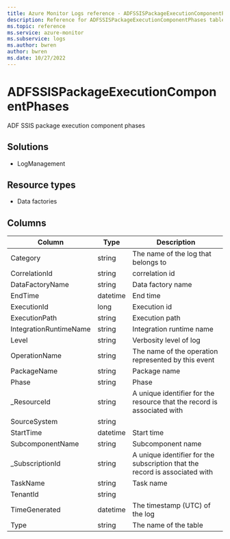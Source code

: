 ```yaml
---
title: Azure Monitor Logs reference - ADFSSISPackageExecutionComponentPhases
description: Reference for ADFSSISPackageExecutionComponentPhases table in Azure Monitor Logs.
ms.topic: reference
ms.service: azure-monitor
ms.subservice: logs
ms.author: bwren
author: bwren
ms.date: 10/27/2022
---
```


# ADFSSISPackageExecutionComponentPhases

 ADF SSIS package execution component phases

## Solutions

- LogManagement
## Resource types

- Data factories




## Columns

| Column | Type | Description |
| --- | --- | --- |
| Category | string | The name of the log that belongs to |
| CorrelationId | string | correlation id |
| DataFactoryName | string | Data factory name |
| EndTime | datetime | End time |
| ExecutionId | long | Execution id |
| ExecutionPath | string | Execution path |
| IntegrationRuntimeName | string | Integration runtime name |
| Level | string | Verbosity level of log |
| OperationName | string | The name of the operation represented by this event |
| PackageName | string | Package name |
| Phase | string | Phase |
| _ResourceId | string | A unique identifier for the resource that the record is associated with |
| SourceSystem | string |  |
| StartTime | datetime | Start time |
| SubcomponentName | string | Subcomponent name |
| _SubscriptionId | string | A unique identifier for the subscription that the record is associated with |
| TaskName | string | Task name |
| TenantId | string |  |
| TimeGenerated | datetime | The timestamp (UTC) of the log |
| Type | string | The name of the table |

